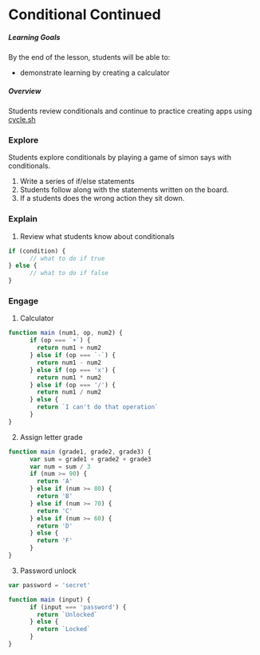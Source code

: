 # Conditional Continued

##### Learning Goals
By the end of the lesson, students will be able to:
  - demonstrate learning by creating a calculator

##### Overview
Students review conditionals and continue to practice creating apps using [cycle.sh](http://cycle.sh)

### Explore
Students explore conditionals by playing a game of simon says with conditionals.

1. Write a series of if/else statements
2. Students follow along with the statements written on the board.
3. If a students does the wrong action they sit down.

### Explain

1. Review what students know about conditionals
```js
if (condition) {
      // what to do if true
} else {
      // what to do if false
}
```

### Engage

1. Calculator
```js
function main (num1, op, num2) {
      if (op === `+`) {
        return num1 + num2
      } else if (op === `-`) {
        return num1 - num2
      } else if (op === 'x') {
        return num1 * num2
      } else if (op === '/') {
        return num1 / num2
      } else {
        return `I can't do that operation`
      }
}
```
2. Assign letter grade
```js
function main (grade1, grade2, grade3) {
      var sum = grade1 + grade2 + grade3
      var num = sum / 3
      if (num >= 90) {
        return 'A'
      } else if (num >= 80) {
        return 'B'
      } else if (num >= 70) {
        return 'C'
      } else if (num >= 60) {
        return 'D'
      } else {
        return 'F'
      }
}
```
3. Password unlock
  ```js
  var password = 'secret'

  function main (input) {
        if (input === 'password') {
          return `Unlocked`
        } else {
          return `Locked`
        }
  }
  ```
